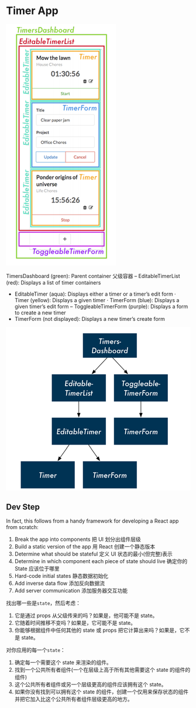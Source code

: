 # Timer App

![how_to_organize_component](../images/how_to_organize_component.png)

TimersDashboard (green): Parent container 父级容器
– EditableTimerList (red): Displays a list of timer containers
* EditableTimer (aqua): Displays either a timer or a timer’s edit form
· Timer (yellow): Displays a given timer
· TimerForm (blue): Displays a given timer’s edit form
– ToggleableTimerForm (purple): Displays a form to create a new timer
* TimerForm (not displayed): Displays a new timer’s create form

![hierarchica_tree](../images/hierarchica_tree.png)

## Dev Step
In fact, this follows from a handy framework for developing a React app from scratch:
1. Break the app into components  把 UI 划分出组件层级
2. Build a static version of the app  用 React 创建一个静态版本
3. Determine what should be stateful 定义 UI 状态的最小(但完整)表示
4. Determine in which component each piece of state should live 确定你的 State 应该位于哪里
5. Hard-code initial states 静态数据初始化
6. Add inverse data flow  添加反向数据流
7. Add server communication 添加服务器交互功能

找出哪一些是`state`，然后考虑：
1. 它是通过 props 从父级传来的吗？如果是，他可能不是 state。
2. 它随着时间推移不变吗？如果是，它可能不是 state。
3. 你能够根据组件中任何其他的 state 或 props 把它计算出来吗？如果是，它不是 state。

对你应用的每一个`state`：
1. 确定每一个需要这个 state 来渲染的组件。
2. 找到一个公共所有者组件(一个在层级上高于所有其他需要这个 state 的组件的组件)
3. 这个公共所有者组件或另一个层级更高的组件应该拥有这个 state。
4. 如果你没有找到可以拥有这个 state 的组件，创建一个仅用来保存状态的组件并把它加入比这个公共所有者组件层级更高的地方。